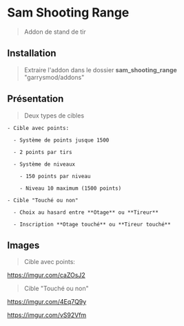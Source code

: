 # Sam Shooting Range
  >Addon de stand de tir
  
## Installation
  >Extraire l'addon dans le dossier **sam_shooting_range** "garrysmod/addons"

## Présentation
  >Deux types de cibles
  
    - Cible avec points:
    
      - Système de points jusque 1500
      
      - 2 points par tirs
      
      - Système de niveaux
      
        - 150 points par niveau
        
        - Niveau 10 maximum (1500 points)
        
    - Cible "Touché ou non"
    
      - Choix au hasard entre **Otage** ou **Tireur**
      
      - Inscription **Otage touché** ou **Tireur touché**
     
## Images

  >Cible avec points:
  
   https://imgur.com/caZOsJ2
  
  >Cible "Touché ou non"
  
   https://imgur.com/4Eq7Q9y
    
   https://imgur.com/vS92Vfm
  
